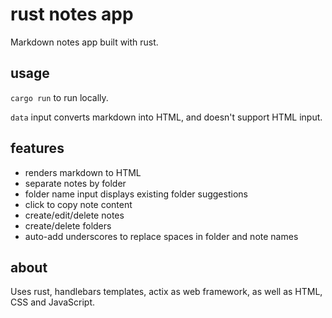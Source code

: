 # rust notes app

Markdown notes app built with rust.

## usage

`cargo run` to run locally.

`data` input converts markdown into HTML, and doesn't support HTML input.

## features

- renders markdown to HTML
- separate notes by folder
- folder name input displays existing folder suggestions
- click to copy note content
- create/edit/delete notes
- create/delete folders
- auto-add underscores to replace spaces in folder and note names

## about

Uses rust, handlebars templates, actix as web framework, as well as HTML, CSS and JavaScript.
